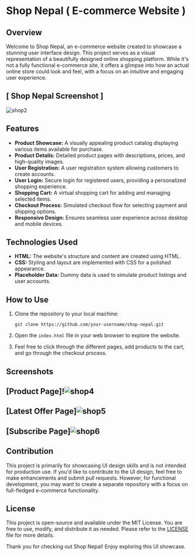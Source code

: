
# Shop Nepal ( E-commerce Website )

## Overview

Welcome to Shop Nepal, an e-commerce website created to showcase a stunning user interface design. This project serves as a visual representation of a beautifully designed online shopping platform. While it's not a fully functional e-commerce site, it offers a glimpse into how an actual online store could look and feel, with a focus on an intuitive and engaging user experience.

## [ Shop Nepal Screenshot ]
![shop2](https://github.com/deepakpokharel/Shop_Nepal_Online/assets/120373098/e9150c0e-aa65-40df-9087-cca84cea71cf)

## Features 

- **Product Showcase:** A visually appealing product catalog displaying various items available for purchase.
- **Product Details:** Detailed product pages with descriptions, prices, and high-quality images.
- **User Registration:** A user registration system allowing customers to create accounts.
- **User Login:** Secure login for registered users, providing a personalized shopping experience.
- **Shopping Cart:** A virtual shopping cart for adding and managing selected items.
- **Checkout Process:** Simulated checkout flow for selecting payment and shipping options.
- **Responsive Design:** Ensures seamless user experience across desktop and mobile devices.

## Technologies Used

- **HTML:** The website's structure and content are created using HTML.
- **CSS:** Styling and layout are implemented with CSS for a polished appearance.
- **Placeholder Data:** Dummy data is used to simulate product listings and user accounts.

## How to Use

1. Clone the repository to your local machine:

   ```
   git clone https://github.com/your-username/shop-nepal.git
   ```

2. Open the `index.html` file in your web browser to explore the website.

3. Feel free to click through the different pages, add products to the cart, and go through the checkout process.

## Screenshots

## [Product Page]!![shop4](https://github.com/deepakpokharel/Shop_Nepal_Online/assets/120373098/2e75b6ea-0da7-4e82-90a8-d1038ee65a1b)


## [Latest Offer Page]![shop5](https://github.com/deepakpokharel/Shop_Nepal_Online/assets/120373098/0d27ed4a-5c28-4e47-9c45-38d67543ad4c)

## [Subscribe Page]![shop6](https://github.com/deepakpokharel/Shop_Nepal_Online/assets/120373098/9eadd3ef-3099-4f1e-bcee-15100f58557e)


## Contribution

This project is primarily for showcasing UI design skills and is not intended for production use. If you'd like to contribute to the UI design, feel free to make enhancements and submit pull requests. However, for functional development, you may want to create a separate repository with a focus on full-fledged e-commerce functionality.

## License

This project is open-source and available under the MIT License. You are free to use, modify, and distribute it as needed. Please refer to the [LICENSE](LICENSE) file for more details.


Thank you for checking out Shop Nepal! Enjoy exploring this UI showcase.
